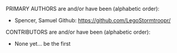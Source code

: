 PRIMARY AUTHORS are and/or have been (alphabetic order):

* Spencer, Samuel
  Github: <https://github.com/LegoStormtroopr/>

CONTRIBUTORS are and/or have been (alphabetic order):
* None yet... be the first
